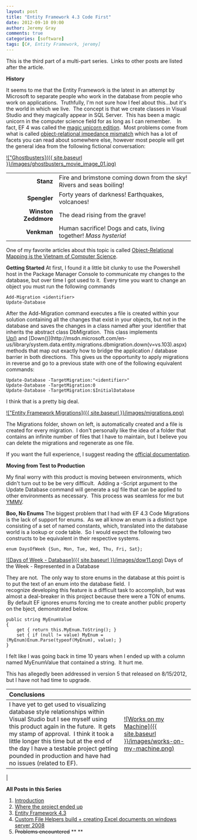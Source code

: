```yaml
---
layout: post
title: "Entity Framework 4.3 Code First"
date: 2012-09-10 09:00
author: Jeremy Gray
comments: true
categories: [software]
tags: [C#, Entity Framework, jeremy]
---
```

This is the third part of a multi-part series.  Links to other posts are listed after the article.

**History**

It seems to me that the Entity Framework is the latest in an attempt by Microsoft to separate people who work in the database from people who work on applications.  Truthfully, I'm not sure how I feel about this...but it's the world in which we live.  The concept is that we create classes in Visual Studio and they magically appear in SQL Server.  This has been a magic unicorn in the computer science field for as long as I can remember.    In fact, EF 4 was called the [magic unicorn edition](http://www.hanselman.com/blog/SimpleCodeFirstWithEntityFramework4MagicUnicornFeatureCTP4.aspx).  Most problems come from what is called [object-relational impedance mismatch](http://en.wikipedia.org/wiki/Object-relational_impedance_mismatch) which has a lot of facets you can read about somewhere else, however most people will get the general idea from the following fictional conversation:

<a href="{{ site.baseurl }}/images/ghostbusters_movie_image_01.jpg">!["Ghostbusters]({{ site.baseurl }}/images/ghostbusters_movie_image_01.jpg)</a>

|  |           |
| -------------: | :----------- |
| **Stanz**      | Fire and brimstone coming down from the sky! Rivers and seas boiling!|
| **Spengler**     | Forty years of darkness! Earthquakes, volcanoes!     |
| **Winston Zeddmore**     | The dead rising from the grave!     |
| **Venkman**     | Human sacrifice! Dogs and cats, living together! *Mass hysteria*!     |


One of my favorite articles about this topic is called [Object-Relational Mapping is the Vietnam of Computer Science](http://www.codinghorror.com/blog/2006/06/object-relational-mapping-is-the-vietnam-of-computer-science.html).

**Getting Started**
At first, I found it a little bit clunky to use the Powershell host in the Package Manager Console to communicate my changes to the database, but over time I got used to it.  Every time you want to change an object you must run the following commands

~~~~~~~~
Add-Migration <identifier>
Update-Database
~~~~~~~~

After the Add-Migration command executes a file is created within your solution containing all the changes that exist in your objects, but not in the database and saves the changes in a class named after your identifier that inherits the abstract class DbMigration.  This class implements [Up()](http://msdn.microsoft.com/en-us/library/system.data.entity.migrations.dbmigration.up(v=vs.103).aspx) and [Down()](http://msdn.microsoft.com/en-us/library/system.data.entity.migrations.dbmigration.down(v=vs.103).aspx) methods that map out exactly how to bridge the application / database barrier in both directions.  This gives us the opportunity to apply migrations in reverse and go to a previous state with one of the following equivalent commands:


~~~~~~~~
Update-Database -TargetMigration:"<identifier>"
Update-Database -TargetMigration:0
Update-Database -TargetMigration:$InitialDatabase
~~~~~~~~


I think that is a pretty big deal.

<a href="{{ site.baseurl }}/images/migrations.png">!["Entity Framework Migrations]({{ site.baseurl }}/images/migrations.png)</a>

The Migrations folder, shown on left, is automatically created and a file is created for every migration.  I don't personally like the idea of a folder that contains an infinite number of files that I have to maintain, but I believe you can delete the migrations and regenerate as one file.

If you want the full experience, I suggest reading the [official documentation](http://msdn.microsoft.com/en-us/data/jj591621).

**Moving from Test to Production**

My final worry with this product is moving between environments, which didn't turn out to be be very difficult.  Adding a -Script argument to the Update Database command will generate a sql file that can be applied to other environments as necessary.  This process was seamless for me but [YMMV](http://www.urbandictionary.com/define.php?term=YMMV).

**Boo, No Enums**
The biggest problem that I had with EF 4.3 Code Migrations is the lack of support for enums.  As we all know an enum is a distinct type consisting of a set of named constants, which, translated into the database world is a lookup or code table.  So I would expect the following two constructs to be equivalent in their respective systems.

~~~~~~~~
enum DaysOfWeek {Sun, Mon, Tue, Wed, Thu, Fri, Sat};
~~~~~~~~

<a href="{{ site.baseurl }}/images/dow11.png">![Days of Week - Database]({{ site.baseurl }}/images/dow11.png)</a>
Days of the Week - Represented in a Database

They are not.  The only way to store enums in the database at this point is to put the text of an enum into the database field.  I recognize developing this feature is a difficult task to accomplish, but was almost a deal-breaker in this project because there were a TON of enums.  By default EF ignores enums forcing me to create another public property on the bject, demonstrated below.

~~~~~~~~
public string MyEnumValue
{
    get { return this.MyEnum.ToString(); }
    set { if (null != value) MyEnum = (MyEnum)Enum.Parse(typeof(MyEnum), value); }
}
~~~~~~~~

I felt like I was going back in time 10 years when I ended up with a column named MyEnumValue that contained a string.  It hurt me.

This has allegedly been addressed in version 5 that released on 8/15/2012, but I have not had time to upgrade.



| **Conclusions** |           |
| :------------- | ----------- |
| I have yet to get used to visualizing database style relationships within Visual Studio but I see myself using this product again in the future.  It gets my stamp of approval.  I think it took a little longer this time but at the end of the day I have a testable project getting pounded in production and have had no issues (related to EF).      | <a href="{{ site.baseurl }}/images/works-on-my-machine.png">![Works on my Machine]({{ site.baseurl }}/images/works-on-my-machine.png)</a>
|

**All Posts in this Series**


1.  [Introduction](http://lotsofgigs.wordpress.com/2012/08/27/windows-service-project-introduction/)
2.  [Where the project ended up](http://lotsofgigs.wordpress.com/2012/09/03/windows-service-project-where-it-ended-up/)
3.  [Entity Framework 4.3](http://lotsofgigs.wordpress.com/2012/09/10/entity-framework-4-3-code-first/)
4.  [Custom File Helpers build + creating Excel documents on windows server 2008](http://lotsofgigs.wordpress.com/2012/09/24/creating-excel-documents-on-windows-server-2008-with-custom-file-helpers-build/)
5.  <del>Problems encountered</del>
** **
